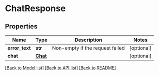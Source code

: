 # ChatResponse

## Properties
Name | Type | Description | Notes
------------ | ------------- | ------------- | -------------
**error_text** | **str** | Non-empty if the request failed | [optional] 
**chat** | [**Chat**](Chat.md) |  | [optional] 

[[Back to Model list]](../README.md#documentation-for-models) [[Back to API list]](../README.md#documentation-for-api-endpoints) [[Back to README]](../README.md)

